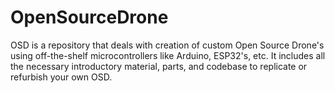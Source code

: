 # OpenSourceDrone
OSD is a repository that deals with creation of custom Open Source Drone's using off-the-shelf microcontrollers like Arduino, ESP32's, etc. It includes all the necessary introductory material, parts, and codebase to replicate or refurbish your own OSD. 
